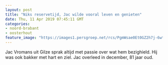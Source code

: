 ```yaml
---
layout: post
title: "Niks reservetijd, Jac wilde vooral leven en genieten"
date: Thu, 11 Apr 2019 07:45:11 GMT
categories: 
- noord-brabant 
- oosterhout 
feature_image: "https://images1.persgroep.net/rcs/PgmWsae0Et0GZ2h7j-6wt_LlThg/diocontent/144654647/_fitwidth/400/?appId=21791a8992982cd8da851550a453bd7f&quality=0.7"
---
```


Jac Vromans uit Gilze sprak altijd met passie over wat hem bezighield. Hij was ook bakker met hart en ziel. Jac overleed in december, 81 jaar oud.
